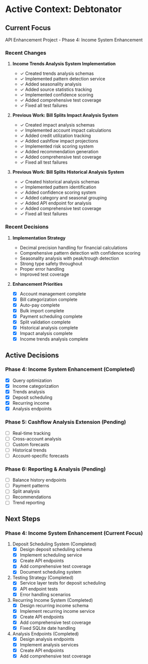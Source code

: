# Active Context: Debtonator

## Current Focus
API Enhancement Project - Phase 4: Income System Enhancement

### Recent Changes
1. **Income Trends Analysis System Implementation**
   - ✓ Created trends analysis schemas
   - ✓ Implemented pattern detection service
   - ✓ Added seasonality analysis
   - ✓ Added source statistics tracking
   - ✓ Implemented confidence scoring
   - ✓ Added comprehensive test coverage
   - ✓ Fixed all test failures

2. **Previous Work: Bill Splits Impact Analysis System**
   - ✓ Created impact analysis schemas
   - ✓ Implemented account impact calculations
   - ✓ Added credit utilization tracking
   - ✓ Added cashflow impact projections
   - ✓ Implemented risk scoring system
   - ✓ Added recommendation generation
   - ✓ Added comprehensive test coverage
   - ✓ Fixed all test failures

3. **Previous Work: Bill Splits Historical Analysis System**
   - ✓ Created historical analysis schemas
   - ✓ Implemented pattern identification
   - ✓ Added confidence scoring system
   - ✓ Added category and seasonal grouping
   - ✓ Added API endpoint for analysis
   - ✓ Added comprehensive test coverage
   - ✓ Fixed all test failures

### Recent Decisions
1. **Implementation Strategy**
   - Decimal precision handling for financial calculations
   - Comprehensive pattern detection with confidence scoring
   - Seasonality analysis with peak/trough detection
   - Strong type safety throughout
   - Proper error handling
   - Improved test coverage

2. **Enhancement Priorities**
   - [x] Account management complete
   - [x] Bill categorization complete
   - [x] Auto-pay complete
   - [x] Bulk import complete
   - [x] Payment scheduling complete
   - [x] Split validation complete
   - [x] Historical analysis complete
   - [x] Impact analysis complete
   - [x] Income trends analysis complete

## Active Decisions

### Phase 4: Income System Enhancement (Completed)
- [x] Query optimization
- [x] Income categorization
- [x] Trends analysis
- [x] Deposit scheduling
- [x] Recurring income
- [x] Analysis endpoints

### Phase 5: Cashflow Analysis Extension (Pending)
- [ ] Real-time tracking
- [ ] Cross-account analysis
- [ ] Custom forecasts
- [ ] Historical trends
- [ ] Account-specific forecasts

### Phase 6: Reporting & Analysis (Pending)
- [ ] Balance history endpoints
- [ ] Payment patterns
- [ ] Split analysis
- [ ] Recommendations
- [ ] Trend reporting

## Next Steps

### Phase 4: Income System Enhancement (Current Focus)
1. Deposit Scheduling System (Completed)
   - [x] Design deposit scheduling schema
   - [x] Implement scheduling service
   - [x] Create API endpoints
   - [x] Add comprehensive test coverage
   - [x] Document scheduling system

2. Testing Strategy (Completed)
   - [x] Service layer tests for deposit scheduling
   - [x] API endpoint tests
   - [x] Error handling scenarios

3. Recurring Income System (Completed)
   - [x] Design recurring income schema
   - [x] Implement recurring income service
   - [x] Create API endpoints
   - [x] Add comprehensive test coverage
   - [x] Fixed SQLite date handling

4. Analysis Endpoints (Completed)
   - [x] Design analysis endpoints
   - [x] Implement analysis services
   - [x] Create API endpoints
   - [x] Add comprehensive test coverage
